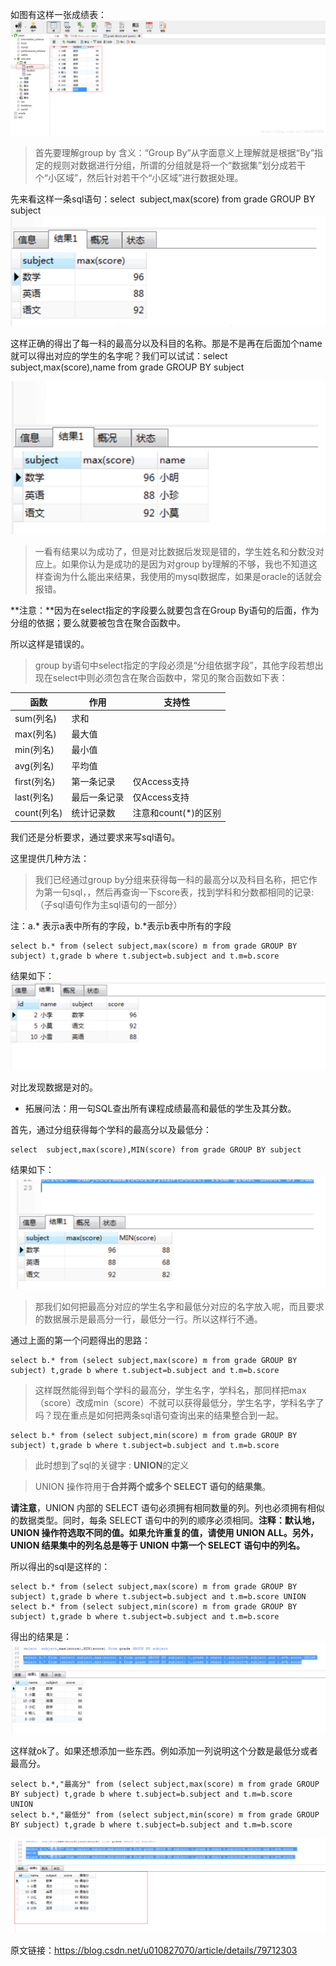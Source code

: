 如图有这样一张成绩表：
![](../img/20180327141004820.png)

>首先要理解group by 含义：“Group By”从字面意义上理解就是根据“By”指定的规则对数据进行分组，所谓的分组就是将一个“数据集”划分成若干个“小区域”，然后针对若干个“小区域”进行数据处理。

先来看这样一条sql语句：select  subject,max(score) from grade GROUP BY subject
![](../img/WX20191008-165134@2x.png)

这样正确的得出了每一科的最高分以及科目的名称。那是不是再在后面加个name就可以得出对应的学生的名字呢？我们可以试试：select  subject,max(score),name from grade GROUP BY subject

![](../img/WX20191008-165312@2x.png)

>一看有结果以为成功了，但是对比数据后发现是错的，学生姓名和分数没对应上。如果你认为是成功的是因为对group by理解的不够，我也不知道这样查询为什么能出来结果，我使用的mysql数据库，如果是oracle的话就会报错。

**注意：**因为在select指定的字段要么就要包含在Group By语句的后面，作为分组的依据；要么就要被包含在聚合函数中。

所以这样是错误的。

>group by语句中select指定的字段必须是“分组依据字段”，其他字段若想出现在select中则必须包含在聚合函数中，常见的聚合函数如下表：

函数|	作用	|支持性
-|-|-
sum(列名)|	求和|	 
max(列名)	|最大值	 ||
min(列名)	|最小值	 
avg(列名)	|平均值	 |
first(列名)	|第一条记录	|仅Access支持
last(列名)	|最后一条记录	|仅Access支持
count(列名)	|统计记录数	|注意和count(*)的区别

我们还是分析要求，通过要求来写sql语句。

这里提供几种方法：

>我们已经通过group by分组来获得每一科的最高分以及科目名称，把它作为第一句sql，，然后再查询一下score表，找到学科和分数都相同的记录:（子sql语句作为主sql语句的一部分）

注：a.* 表示a表中所有的字段，b.*表示b表中所有的字段
```
select b.* from (select subject,max(score) m from grade GROUP BY subject) t,grade b where t.subject=b.subject and t.m=b.score
```
结果如下：
![](../img/WX20191008-165756@2x.png)

对比发现数据是对的。



- 拓展问法：用一句SQL查出所有课程成绩最高和最低的学生及其分数。

首先，通过分组获得每个学科的最高分以及最低分：
```
select  subject,max(score),MIN(score) from grade GROUP BY subject
```
结果如下：
![](../img/WX20191008-170052@2x.png)

>那我们如何把最高分对应的学生名字和最低分对应的名字放入呢，而且要求的数据展示是最高分一行，最低分一行。所以这样行不通。

通过上面的第一个问题得出的思路：
```
select b.* from (select subject,max(score) m from grade GROUP BY subject) t,grade b where t.subject=b.subject and t.m=b.score
```

>这样既然能得到每个学科的最高分，学生名字，学科名，那同样把max（score）改成min（score）不就可以获得最低分，学生名字，学科名字了吗？现在重点是如何把两条sql语句查询出来的结果整合到一起。

```
select b.* from (select subject,min(score) m from grade GROUP BY subject) t,grade b where t.subject=b.subject and t.m=b.score
```

> 此时想到了sql的关键字 : **UNION**的定义


> UNION 操作符用于**合并两个或多个 SELECT 语句的结果集**。

**请注意**，UNION 内部的 SELECT 语句必须拥有相同数量的列。列也必须拥有相似的数据类型。同时，每条 SELECT 语句中的列的顺序必须相同。**注释：默认地，UNION 操作符选取不同的值。如果允许重复的值，请使用 UNION ALL。另外，UNION 结果集中的列名总是等于 UNION 中第一个 SELECT 语句中的列名。**

所以得出的sql是这样的：
```
select b.* from (select subject,max(score) m from grade GROUP BY subject) t,grade b where t.subject=b.subject and t.m=b.score UNION
select b.* from (select subject,min(score) m from grade GROUP BY subject) t,grade b where t.subject=b.subject and t.m=b.score
```
得出的结果是：
![](../img/WX20191008-170548@2x.png)

这样就ok了。如果还想添加一些东西。例如添加一列说明这个分数是最低分或者最高分。
```
select b.*,"最高分" from (select subject,max(score) m from grade GROUP BY subject) t,grade b where t.subject=b.subject and t.m=b.score 
UNION
select b.*,"最低分" from (select subject,min(score) m from grade GROUP BY subject) t,grade b where t.subject=b.subject and t.m=b.score
```
![](../img/WX20191008-170736@2x.png)

原文链接：https://blog.csdn.net/u010827070/article/details/79712303